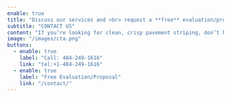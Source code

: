 ```yaml
---
enable: true
title: "Discuss our services and <br> request a **free** evaluation/proposal"
subtitle: "CONTACT US"
content: "If you’re looking for clean, crisp pavement striping, don’t hesitate. <br> We offer free estimates and have an established reputation for our top quality work."
image: "/images/cta.png"
buttons:
  - enable: true
    label: "Call: 484-249-1616"
    link: "tel:+1-484-249-1616"
  - enable: true
    label: "Free Evaluation/Proposal"
    link: "/contact/"
---
```


